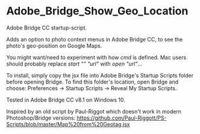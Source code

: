 # Adobe_Bridge_Show_Geo_Location

Adobe Bridge CC startup-script.

Adds an option to photo context menus in Adobe Bridge CC, to see the photo's geo-position on Google Maps.

You might want/need to experiment with how _cmd_ is defined. Mac users should probably replace _start "" "url"_ with _open "url"_... 

To install, simply copy the jsx file into Adobe Bridge's Startup Scripts folder before opening Bridge. To find this folder's location, open Bridge and choose: Preferences -> Startup Scripts -> Reveal My Startup Scripts.

Tested in Adobe Bridge CC v8.1 on Windows 10.

Inspired by an old script by Paul-Riggot which doesn't work in modern Photoshop/Bridge versions:
https://github.com/Paul-Riggott/PS-Scripts/blob/master/Map%20from%20Geotag.jsx
